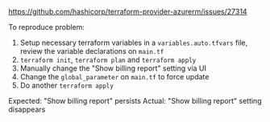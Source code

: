 https://github.com/hashicorp/terraform-provider-azurerm/issues/27314

To reproduce problem:

1. Setup necessary terraform variables in a `variables.auto.tfvars` file, review the variable declarations on `main.tf`
1. `terraform init`, `terraform plan` and `terraform apply`
1. Manually change the "Show billing report" setting via UI
1. Change the `global_parameter` on `main.tf` to force update
1. Do another `terraform apply`

Expected: "Show billing report" persists
Actual: "Show billing report" setting disappears
